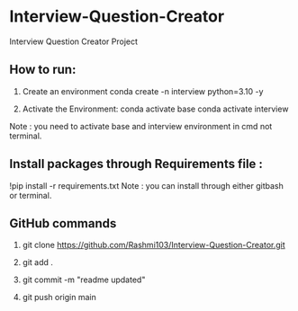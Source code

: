 # Interview-Question-Creator
Interview Question Creator Project

How to run:
-----------
1. Create an environment
conda create -n interview python=3.10 -y

2. Activate the Environment:
conda activate base
conda activate interview

Note : you need to activate base and interview environment in cmd not terminal.

Install packages through Requirements file :
--------------------------------------------
!pip install -r requirements.txt
Note : you can install through either gitbash or terminal.


GitHub commands
----------------
1. git clone https://github.com/Rashmi103/Interview-Question-Creator.git

2. git add .

3. git commit -m "readme updated"

4. git push origin main